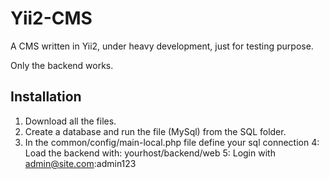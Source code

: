 Yii2-CMS
========

A CMS written in Yii2, under heavy development, just for testing purpose. 

Only the backend works. 

Installation
------------

1. Download all the files.
2. Create a database and run the file (MySql) from the SQL folder. 
3. In the common/config/main-local.php file define your sql connection
4: Load the backend with: yourhost/backend/web
5: Login with admin@site.com:admin123